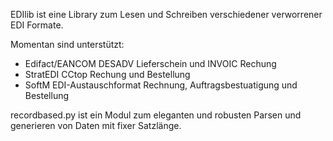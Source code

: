 EDIlib ist eine Library zum Lesen und Schreiben verschiedener verworrener EDI Formate.

Momentan sind unterstützt:

* Edifact/EANCOM DESADV Lieferschein und INVOIC Rechung
* StratEDI CCtop Rechung und Bestellung
* SoftM EDI-Austauschformat Rechnung, Auftragsbestuatigung und Bestellung

recordbased.py ist ein Modul zum eleganten und robusten Parsen und generieren von Daten mit fixer Satzlänge.
